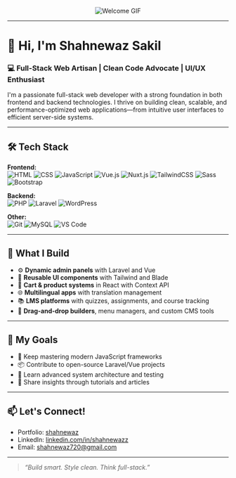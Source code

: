 <p align="center">
  <img src="https://user-images.githubusercontent.com/74038190/225813708-98b745f2-7d22-48cf-9150-083f1b00d6c9.gif" alt="Welcome GIF" />
</p>

---

# 👋 Hi, I'm Shahnewaz Sakil

### 💻 Full-Stack Web Artisan | Clean Code Advocate | UI/UX Enthusiast

I'm a passionate full-stack web developer with a strong foundation in both frontend and backend technologies. I thrive on building clean, scalable, and performance-optimized web applications—from intuitive user interfaces to efficient server-side systems.

---

## 🛠 Tech Stack

**Frontend:**  
![HTML](https://img.shields.io/badge/-HTML5-E34F26?style=flat&logo=html5&logoColor=white)
![CSS](https://img.shields.io/badge/-CSS3-1572B6?style=flat&logo=css3&logoColor=white)
![JavaScript](https://img.shields.io/badge/-JavaScript-F7DF1E?style=flat&logo=javascript&logoColor=black)
![Vue.js](https://img.shields.io/badge/-Vue.js-4FC08D?style=flat&logo=vue.js&logoColor=white)
![Nuxt.js](https://img.shields.io/badge/-Nuxt.js-00C58E?style=flat&logo=nuxt.js&logoColor=white)
![TailwindCSS](https://img.shields.io/badge/-TailwindCSS-38B2AC?style=flat&logo=tailwind-css&logoColor=white)
![Sass](https://img.shields.io/badge/-Sass-CC6699?style=flat&logo=sass&logoColor=white)
![Bootstrap](https://img.shields.io/badge/-Bootstrap-563D7C?style=flat&logo=bootstrap&logoColor=white)

**Backend:**  
![PHP](https://img.shields.io/badge/-PHP-777BB4?style=flat&logo=php&logoColor=white)
![Laravel](https://img.shields.io/badge/-Laravel-FF2D20?style=flat&logo=laravel&logoColor=white)
![WordPress](https://img.shields.io/badge/-WordPress-21759B?style=flat&logo=wordpress&logoColor=white)

**Other:**  
![Git](https://img.shields.io/badge/-Git-F05032?style=flat&logo=git&logoColor=white)
![MySQL](https://img.shields.io/badge/-MySQL-4479A1?style=flat&logo=mysql&logoColor=white)
![VS Code](https://img.shields.io/badge/-VS%20Code-007ACC?style=flat&logo=visual-studio-code&logoColor=white)

---

## 🚀 What I Build

- ⚙️ **Dynamic admin panels** with Laravel and Vue
- 🎨 **Reusable UI components** with Tailwind and Blade
- 🛒 **Cart & product systems** in React with Context API
- 🌐 **Multilingual apps** with translation management
- 📚 **LMS platforms** with quizzes, assignments, and course tracking
- 🔧 **Drag-and-drop builders**, menu managers, and custom CMS tools

---

## 📌 My Goals

- 🌱 Keep mastering modern JavaScript frameworks
- 📦 Contribute to open-source Laravel/Vue projects
- 🧠 Learn advanced system architecture and testing
- 💬 Share insights through tutorials and articles

---

## 📫 Let's Connect!

- Portfolio: [shahnewaz](https://wp.themepure.net/shahnewaz/)
- LinkedIn: [linkedin.com/in/shahnewazz](https://linkedin.com/in/shahnewazz)
- Email: shahnewaz720@gmail.com

---

> *“Build smart. Style clean. Think full-stack.”*

